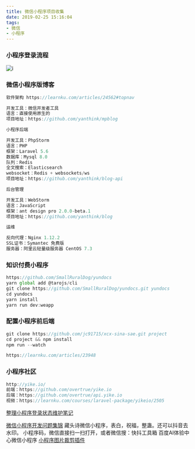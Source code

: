 ```yaml
---
title: 微信小程序项目收集
date: 2019-02-25 15:16:04
tags:
- 微信
- 小程序
---
```

### 小程序登录流程

![i](https://iocaffcdn.phphub.org/uploads/images/201903/03/26968/uiTFdowDpC.jpg!large)

### 微信小程序版博客
```javascript
软件架构 https://learnku.com/articles/24562#topnav

开发工具：微信开发者工具
语言：直接使用原生的
项目地址：https://github.com/yanthink/mpblog

小程序后端

开发工具：PhpStorm
语言：PHP
框架：Laravel 5.6
数据库：Mysql 8.0
队列：Redis
全文搜索：Elasticsearch
websocket：Redis + websockets/ws
项目地址：https://github.com/yanthink/blog-api

后台管理

开发工具：WebStorm
语言：JavaScript
框架：ant design pro 2.0.0-beta.1
项目地址：https://github.com/yanthink/blog

运维

反向代理：Nginx 1.12.2
SSL证书：Symantec 免费版
服务器：阿里云轻量级服务器 CentOS 7.3
```
### 知识付费小程序
```javascript
https://github.com/SmallRuralDog/yundocs
yarn global add @tarojs/cli
git clone https://github.com/SmallRuralDog/yundocs.git yundocs
cd yundocs
yarn install
yarn run dev:weapp
```
### 配置小程序前后端
```javascript
git clone https://github.com/jc91715/xcx-sina-sae.git project
cd project && npm install
npm run --watch

https://learnku.com/articles/23948
```
### 小程序社区
```javascript
http://yike.io/
前端：https://github.com/overtrue/yike.io
后端：https://github.com/overtrue/api.yike.io
视频：https://learnku.com/courses/laravel-package/yikeio/2505
```
[整理小程序登录状态维护笔记](https://learnku.com/articles/28072#topnav)

[微信小程序开发问题集锦](https://blog.mutoe.com/2019/button-border-in-wechat-miniprogram/)
藏头诗微信小程序，表白，祝福，整蛊。还可以抖音去水印。
小程序码，微信直接扫一扫打开，或者微信搜：快抖工具箱
百度AI体验中心微信小程序
[小程序图片裁剪插件](https://github.com/foolstack-omg/wepy-image-cropper)
